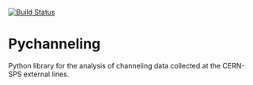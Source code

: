 [![Build Status](https://travis-ci.com/ebagli/pychanneling.svg?branch=master)](https://travis-ci.com/ebagli/pychanneling)

# Pychanneling

Python library for the analysis of channeling data collected at the CERN-SPS external lines.
